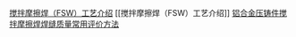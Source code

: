 [搅拌摩擦焊（FSW）工艺介绍](https://mp.weixin.qq.com/s/df_P3tBcbQ9Yh4j47ztM1A)
[[搅拌摩擦焊（FSW）工艺介绍]]
[铝合金压铸件搅拌摩擦焊焊缝质量常用评价方法](https://mp.weixin.qq.com/s/NOKzpMMn857MpNMNVUtFGg)
